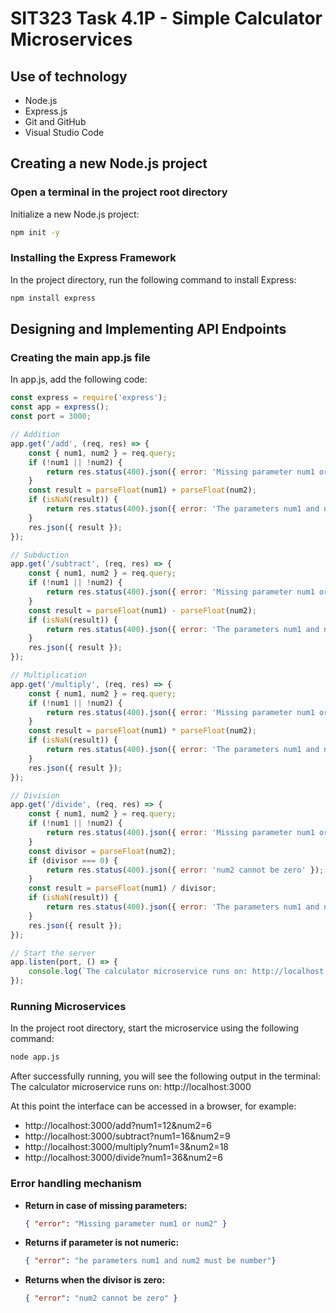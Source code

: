# SIT323 Task 4.1P - Simple Calculator Microservices

## Use of technology
- Node.js
- Express.js
- Git and GitHub
- Visual Studio Code

## Creating a new Node.js project

### Open a terminal in the project root directory

Initialize a new Node.js project:

```bash
npm init -y
```

### Installing the Express Framework

In the project directory, run the following command to install Express:

```bash
npm install express
```

## Designing and Implementing API Endpoints

### Creating the main app.js file
In app.js, add the following code:
```javascript
const express = require('express');
const app = express();
const port = 3000;

// Addition
app.get('/add', (req, res) => {
    const { num1, num2 } = req.query;
    if (!num1 || !num2) {
        return res.status(400).json({ error: 'Missing parameter num1 or num2' });
    }
    const result = parseFloat(num1) + parseFloat(num2);
    if (isNaN(result)) {
        return res.status(400).json({ error: 'The parameters num1 and num2 must be number' });
    }
    res.json({ result });
});

// Subduction
app.get('/subtract', (req, res) => {
    const { num1, num2 } = req.query;
    if (!num1 || !num2) {
        return res.status(400).json({ error: 'Missing parameter num1 or num2' });
    }
    const result = parseFloat(num1) - parseFloat(num2);
    if (isNaN(result)) {
        return res.status(400).json({ error: 'The parameters num1 and num2 must be number' });
    }
    res.json({ result });
});

// Multiplication
app.get('/multiply', (req, res) => {
    const { num1, num2 } = req.query;
    if (!num1 || !num2) {
        return res.status(400).json({ error: 'Missing parameter num1 or num2' });
    }
    const result = parseFloat(num1) * parseFloat(num2);
    if (isNaN(result)) {
        return res.status(400).json({ error: 'The parameters num1 and num2 must be number' });
    }
    res.json({ result });
});

// Division
app.get('/divide', (req, res) => {
    const { num1, num2 } = req.query;
    if (!num1 || !num2) {
        return res.status(400).json({ error: 'Missing parameter num1 or num2' });
    }
    const divisor = parseFloat(num2);
    if (divisor === 0) {
        return res.status(400).json({ error: 'num2 cannot be zero' });
    }
    const result = parseFloat(num1) / divisor;
    if (isNaN(result)) {
        return res.status(400).json({ error: 'The parameters num1 and num2 must be number' });
    }
    res.json({ result });
});

// Start the server
app.listen(port, () => {
    console.log(`The calculator microservice runs on: http://localhost:${port}`);
});
```

### Running Microservices

In the project root directory, start the microservice using the following command:

```bash
node app.js
```

After successfully running, you will see the following output in the terminal:
The calculator microservice runs on: http://localhost:3000

At this point the interface can be accessed in a browser, for example:

- http://localhost:3000/add?num1=12&num2=6
- http://localhost:3000/subtract?num1=16&num2=9
- http://localhost:3000/multiply?num1=3&num2=18
- http://localhost:3000/divide?num1=36&num2=6

### Error handling mechanism

- **Return in case of missing parameters:**
  ```json
  { "error": "Missing parameter num1 or num2" }
  ```

- **Returns if parameter is not numeric:** 
  ```json
  { "error": "he parameters num1 and num2 must be number"}
  ```

- **Returns when the divisor is zero:** 
  ```json
  { "error": "num2 cannot be zero" }
  ```